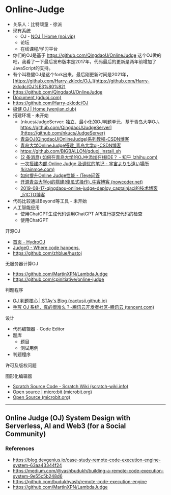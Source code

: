 # Online-Judge

- 关系人：比特顽童 - 徐派
- 现有系统
    - OJ - [NOJ | Home (noi.vip)](http://noi.vip:8989/)
    - 论坛
    - 在线课程/学习平台
- 你们的OJ是基于 https://github.com/QingdaoU/OnlineJudge 这个OJ做的吧，我看了一下最后发布版本是2017年，代码最后的更新是两年前增加了JavaScript的支持。
- 有个叫稳健OJ是这个fork出来，最后刚更新时间是2021年，[https://github.com/Harry-zklcdc/OJ。](https://github.com/Harry-zklcdc/OJ%E3%80%82)
- https://github.com/QingdaoU/OnlineJudge
- [Document (qduoj.com)](https://opensource.qduoj.com/#/)
- https://github.com/Harry-zklcdc/OJ
- [稳健 OJ | Home (wenjian.club)](https://oj.wenjian.club/)
- 搭建环境 - 未开始
    - [nkucs/JudgeServer: 独立、最小化的OJ判题单元，基于青岛大学OJ。 https://github.com/QingdaoU/JudgeServer](https://github.com/nkucs/JudgeServer)
    - [青岛OJ(QingdaoU/OnlineJudge)系列教程-CSDN博客](https://blog.csdn.net/baidu_32523857/article/details/112278782)
    - [青岛大学OnlineJudge搭建_青岛大学oj-CSDN博客](https://blog.csdn.net/qq_38409397/article/details/121134933)
    - https://github.com/BIGBALLON/qduoj_install_sh
    - [(2 条消息) 如何在青岛大学的OJ中添加在线IDE？ - 知乎 (zhihu.com)](https://www.zhihu.com/question/486310481)
    - [一次搭建内部 Online Judge 及调优的笔记 - 宇宙よりも遠い場所 (kirainmoe.com)](https://kirainmoe.com/blog/post/notes-of-building-an-online-judge/)
    - [如何提升Online Judge性能 - ITeye问答](https://www.iteye.com/problems/35778)
    - [开源青岛大学oj的搭建(傻瓜式操作)_牛客博客 (nowcoder.net)](https://blog.nowcoder.net/n/85da038fa7c746d39a2cbcfcc001646f?from=nowcoder_improve)
    - [2019-08-17-qingdaou-online-judge-deploy_captainjaci的技术博客_51CTO博客](https://blog.51cto.com/captainjack/4901447)
- 代码比较通过Beyond等工具 - 未开始
- 人工智能应用
    - 使用ChatGPT生成代码调用ChatGPT API进行提交代码的检查
    - 使用ChatGPT

开源OJ

- [首页 - HydroOJ](https://hydro.ac/)
- [Judge0 - Where code happens.](https://judge0.com/)
- https://github.com/zhblue/hustoj

无服务器计算OJ

- https://github.com/MartinXPN/LambdaJudge
- https://github.com/cpinitiative/online-judge

判题程序

- [OJ 判题核心 | STAy's Blog (cactusii.github.io)](https://cactusii.github.io/post/oj-pan-ti-he-xin/)
- [手写 OJ 系统，真的很难么？-腾讯云开发者社区-腾讯云 (tencent.com)](https://cloud.tencent.com/developer/article/2309820?areaId=106001)

设计

- 代码编辑器 - Code Editor
- 题库
    - 题目
    - 测试用例
- 判题程序

许可及版权问题

图形化编辑器

- [Scratch Source Code - Scratch Wiki (scratch-wiki.info)](https://en.scratch-wiki.info/wiki/Scratch_Source_Code)
- [Open source | micro:bit (microbit.org)](https://microbit.org/get-started/user-guide/open-source/)
- [Open Source (microbit.org)](https://makecode.microbit.org/open-source)

---

## Online Judge (OJ) System Design with Serverless, AI and Web3 (for a Social Community)

### References

- https://blog.devgenius.io/case-study-remote-code-execution-engine-system-63aa43344f24
- https://medium.com/@yashbudukh/building-a-remote-code-execution-system-9e55c5b248d6
- https://github.com/budukhyash/remote-code-execution-engine
- https://github.com/MartinXPN/LambdaJudge